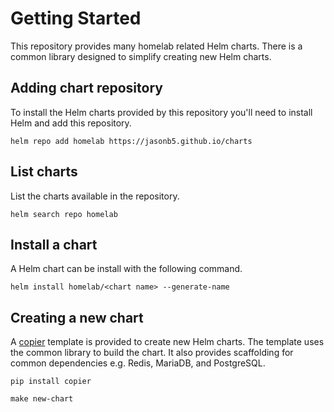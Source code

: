# Getting Started

This repository provides many homelab related Helm charts. There is a common library designed to simplify creating new Helm charts.

## Adding chart repository
To install the Helm charts provided by this repository you'll need to install Helm and add this repository.

```shell
helm repo add homelab https://jasonb5.github.io/charts
```

## List charts
List the charts available in the repository.

```shell
helm search repo homelab
```

## Install a chart
A Helm chart can be install with the following command.

```shell
helm install homelab/<chart name> --generate-name
```

## Creating a new chart
A [copier](https://copier.readthedocs.io/en/stable/) template is provided to create new Helm charts. The template uses the common library to build the chart. It also provides scaffolding for common dependencies e.g. Redis, MariaDB, and PostgreSQL.

```shell
pip install copier

make new-chart
```
